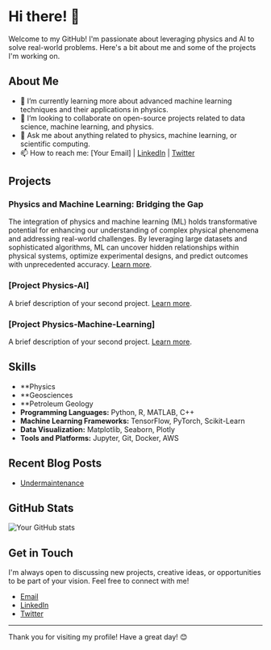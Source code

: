 # Hi there! 👋

Welcome to my GitHub! I'm passionate about leveraging physics and AI to solve real-world problems. Here's a bit about me and some of the projects I'm working on.

## About Me

- 🌱 I’m currently learning more about advanced machine learning techniques and their applications in physics.
- 👯 I’m looking to collaborate on open-source projects related to data science, machine learning, and physics.
- 💬 Ask me about anything related to physics, machine learning, or scientific computing.
- 📫 How to reach me: [Your Email] | [LinkedIn](https://www.linkedin.com/in/yourprofile) | [Twitter](https://twitter.com/yourprofile)

## Projects

### Physics and Machine Learning: Bridging the Gap
The integration of physics and machine learning (ML) holds transformative potential for enhancing our understanding of complex physical phenomena and addressing real-world challenges. By leveraging large datasets and sophisticated algorithms, ML can uncover hidden relationships within physical systems, optimize experimental designs, and predict outcomes with unprecedented accuracy. [Learn more](https://github.com/PhysicsAIs/Physics-Machine-Learning).

### [Project Physics-AI]
A brief description of your second project. [Learn more](https://github.com/PhysicsAIs/Physics-AI).

### [Project Physics-Machine-Learning]
A brief description of your second project. [Learn more](https://github.com/PhysicsAIs/Physics-Machine-Learning).


## Skills
- **Physics
- **Geosciences
- **Petroleum Geology
- **Programming Languages:** Python, R, MATLAB, C++
- **Machine Learning Frameworks:** TensorFlow, PyTorch, Scikit-Learn
- **Data Visualization:** Matplotlib, Seaborn, Plotly
- **Tools and Platforms:** Jupyter, Git, Docker, AWS

## Recent Blog Posts

- [Undermaintenance](https://myphysicsblog.com/post1)


## GitHub Stats

![Your GitHub stats](https://github-readme-stats.vercel.app/api?username=PhysicsAIs&show_icons=true&theme=radical)

## Get in Touch

I'm always open to discussing new projects, creative ideas, or opportunities to be part of your vision. Feel free to connect with me!

- [Email](mailto:aigeopython@outlook.com)
- [LinkedIn](https://www.linkedin.com/in/)
- [Twitter](https://twitter.com/)

---

Thank you for visiting my profile! Have a great day! 😊
